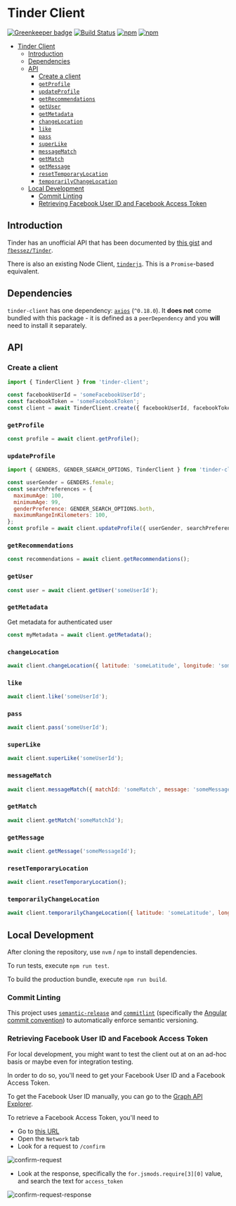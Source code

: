 # Tinder Client

[![Greenkeeper badge](https://badges.greenkeeper.io/jaebradley/tinder-client.svg)](https://greenkeeper.io/)
[![Build Status](https://travis-ci.org/jaebradley/tinder-client.svg?branch=master)](https://travis-ci.org/jaebradley/tinder-client)
[![npm](https://img.shields.io/npm/dt/tinder-client.svg)](https://www.npmjs.com/package/tinder-client)
[![npm](https://img.shields.io/npm/v/tinder-client.svg)](https://www.npmjs.com/package/tinder-client)

- [Tinder Client](#tinder-client)
  - [Introduction](#introduction)
  - [Dependencies](#dependencies)
  - [API](#api)
    - [Create a client](#create-a-client)
    - [`getProfile`](#getprofile)
    - [`updateProfile`](#updateprofile)
    - [`getRecommendations`](#getrecommendations)
    - [`getUser`](#getuser)
    - [`getMetadata`](#getmetadata)
    - [`changeLocation`](#changelocation)
    - [`like`](#like)
    - [`pass`](#pass)
    - [`superLike`](#superlike)
    - [`messageMatch`](#messagematch)
    - [`getMatch`](#getmatch)
    - [`getMessage`](#getmessage)
    - [`resetTemporaryLocation`](#resettemporarylocation)
    - [`temporarilyChangeLocation`](#temporarilychangelocation)
  - [Local Development](#local-development)
    - [Commit Linting](#commit-linting)
    - [Retrieving Facebook User ID and Facebook Access Token](#retrieving-facebook-user-id-and-facebook-access-token)

## Introduction

Tinder has an unofficial API that has been documented by [this gist](https://gist.github.com/rtt/10403467) and [`fbessez/Tinder`](https://github.com/fbessez/Tinder).

There is also an existing Node Client, [`tinderjs`](https://www.npmjs.com/package/tinderjs). This is a `Promise`-based equivalent.

## Dependencies

`tinder-client` has one dependency: [`axios`](https://github.com/axios/axios) (`^0.18.0`). It **does not** come bundled with this package - it is defined as a `peerDependency` and you **will** need to install it separately.

## API

### Create a client

```javascript
import { TinderClient } from 'tinder-client';

const facebookUserId = 'someFacebookUserId';
const facebookToken = 'someFacebookToken';
const client = await TinderClient.create({ facebookUserId, facebookToken });
```

### `getProfile`

```javascript
const profile = await client.getProfile();
```

### `updateProfile`

```javascript
import { GENDERS, GENDER_SEARCH_OPTIONS, TinderClient } from 'tinder-client';

const userGender = GENDERS.female;
const searchPreferences = {
  maximumAge: 100,
  minimumAge: 99,
  genderPreference: GENDER_SEARCH_OPTIONS.both,
  maximumRangeInKilometers: 100,
};
const profile = await client.updateProfile({ userGender, searchPreferences })
```

### `getRecommendations`

```javascript
const recommendations = await client.getRecommendations();
```

### `getUser`

```javascript
const user = await client.getUser('someUserId');
```

### `getMetadata`

Get metadata for authenticated user

```javascript
const myMetadata = await client.getMetadata();
```

### `changeLocation`

```javascript
await client.changeLocation({ latitude: 'someLatitude', longitude: 'someLongitude' });
```

### `like`

```javascript
await client.like('someUserId');
```

### `pass`

```javascript
await client.pass('someUserId');
```

### `superLike`

```javascript
await client.superLike('someUserId');
```

### `messageMatch`

```javascript
await client.messageMatch({ matchId: 'someMatch', message: 'someMessage' });
```

### `getMatch`

```javascript
await client.getMatch('someMatchId');
```

### `getMessage`

```javascript
await client.getMessage('someMessageId');
```

### `resetTemporaryLocation`

```javascript
await client.resetTemporaryLocation();
```

### `temporarilyChangeLocation`

```javascript
await client.temporarilyChangeLocation({ latitude: 'someLatitude', longitude: 'someLongitude' });
```

## Local Development

After cloning the repository, use `nvm` / `npm` to install dependencies.

To run tests, execute `npm run test`.

To build the production bundle, execute `npm run build`.

### Commit Linting

This project uses [`semantic-release`](https://github.com/semantic-release/semantic-release) and [`commitlint`](https://github.com/conventional-changelog/commitlint) (specifically the [Angular commit convention](https://gist.github.com/stephenparish/9941e89d80e2bc58a153)) to automatically enforce semantic versioning.

### Retrieving Facebook User ID and Facebook Access Token

For local development, you might want to test the client out at on an ad-hoc basis or maybe even for integration testing.

In order to do so, you'll need to get your Facebook User ID and a Facebook Access Token.

To get the Facebook User ID manually, you can go to the [Graph API Explorer](https://developers.facebook.com/tools/explorer).

To retrieve a Facebook Access Token, you'll need to

- Go to [this URL](https://www.facebook.com/v2.6/dialog/oauth?redirect_uri=fb464891386855067%3A%2F%2Fauthorize%2F&display=touch&state=%7B%22challenge%22%3A%22IUUkEUqIGud332lfu%252BMJhxL4Wlc%253D%22%2C%220_auth_logger_id%22%3A%2230F06532-A1B9-4B10-BB28-B29956C71AB1%22%2C%22com.facebook.sdk_client_state%22%3Atrue%2C%223_method%22%3A%22sfvc_auth%22%7D&scope=user_birthday%2Cuser_photos%2Cuser_education_history%2Cemail%2Cuser_relationship_details%2Cuser_friends%2Cuser_work_history%2Cuser_likes&response_type=token%2Csigned_request&default_audience=friends&return_scopes=true&auth_type=rerequest&client_id=464891386855067&ret=login&sdk=ios&logger_id=30F06532-A1B9-4B10-BB28-B29956C71AB1&ext=1470840777&hash=AeZqkIcf-NEW6vBd)
- Open the `Network` tab
- Look for a request to `/confirm`

![confirm-request](https://user-images.githubusercontent.com/8136030/52327616-93f08e00-29a1-11e9-8438-3174ad663f17.png)

- Look at the response, specifically the `for.jsmods.require[3][0]` value, and search the text for `access_token`

![confirm-request-response](https://user-images.githubusercontent.com/8136030/52327797-2e50d180-29a2-11e9-90b3-d801816290b9.png)
